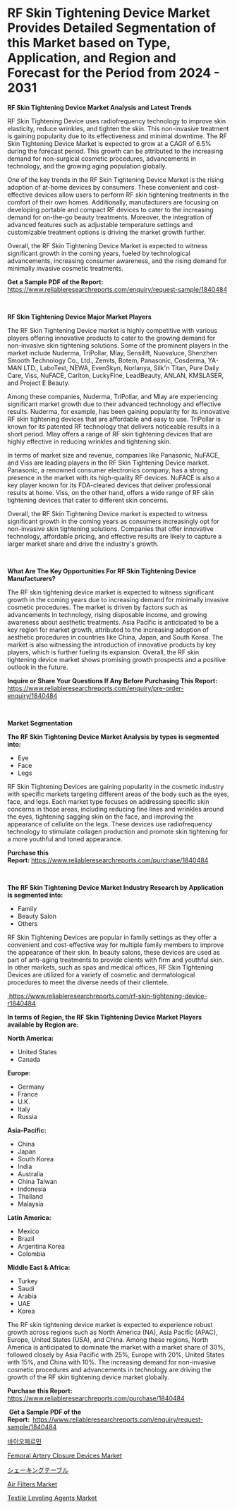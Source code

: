 <p><h1>RF Skin Tightening Device Market Provides Detailed Segmentation of this Market based on Type, Application, and Region and Forecast for the Period from 2024 - 2031</h1></p><p><strong>RF Skin Tightening Device Market Analysis and Latest Trends</strong></p>
<p><p>RF Skin Tightening Device uses radiofrequency technology to improve skin elasticity, reduce wrinkles, and tighten the skin. This non-invasive treatment is gaining popularity due to its effectiveness and minimal downtime. The RF Skin Tightening Device Market is expected to grow at a CAGR of 6.5% during the forecast period. This growth can be attributed to the increasing demand for non-surgical cosmetic procedures, advancements in technology, and the growing aging population globally.</p><p>One of the key trends in the RF Skin Tightening Device Market is the rising adoption of at-home devices by consumers. These convenient and cost-effective devices allow users to perform RF skin tightening treatments in the comfort of their own homes. Additionally, manufacturers are focusing on developing portable and compact RF devices to cater to the increasing demand for on-the-go beauty treatments. Moreover, the integration of advanced features such as adjustable temperature settings and customizable treatment options is driving the market growth further.</p><p>Overall, the RF Skin Tightening Device Market is expected to witness significant growth in the coming years, fueled by technological advancements, increasing consumer awareness, and the rising demand for minimally invasive cosmetic treatments.</p></p>
<p><strong>Get a Sample PDF of the Report:&nbsp;</strong> <a href="https://www.reliableresearchreports.com/enquiry/request-sample/1840484">https://www.reliableresearchreports.com/enquiry/request-sample/1840484</a></p>
<p>&nbsp;</p>
<p><strong>RF Skin Tightening Device Major Market Players</strong></p>
<p><p>The RF Skin Tightening Device market is highly competitive with various players offering innovative products to cater to the growing demand for non-invasive skin tightening solutions. Some of the prominent players in the market include Nuderma, TriPollar, Mlay, Sensilift, Nuovaluce, Shenzhen Smooth Technology Co., Ltd., Zemits, Botem, Panasonic, Cosderma, YA-MAN LTD., LaboTest, NEWA, EvenSkyn, Norlanya, Silk'n Titan, Pure Daily Care, Viss, NuFACE, Carlton, LuckyFine, LeadBeauty, ANLAN, KMSLASER, and Project E Beauty.</p><p>Among these companies, Nuderma, TriPollar, and Mlay are experiencing significant market growth due to their advanced technology and effective results. Nuderma, for example, has been gaining popularity for its innovative RF skin tightening devices that are affordable and easy to use. TriPollar is known for its patented RF technology that delivers noticeable results in a short period. Mlay offers a range of RF skin tightening devices that are highly effective in reducing wrinkles and tightening skin.</p><p>In terms of market size and revenue, companies like Panasonic, NuFACE, and Viss are leading players in the RF Skin Tightening Device market. Panasonic, a renowned consumer electronics company, has a strong presence in the market with its high-quality RF devices. NuFACE is also a key player known for its FDA-cleared devices that deliver professional results at home. Viss, on the other hand, offers a wide range of RF skin tightening devices that cater to different skin concerns.</p><p>Overall, the RF Skin Tightening Device market is expected to witness significant growth in the coming years as consumers increasingly opt for non-invasive skin tightening solutions. Companies that offer innovative technology, affordable pricing, and effective results are likely to capture a larger market share and drive the industry's growth.</p></p>
<p>&nbsp;</p>
<p><strong>What Are The Key Opportunities For RF Skin Tightening Device Manufacturers?</strong></p>
<p><p>The RF skin tightening device market is expected to witness significant growth in the coming years due to increasing demand for minimally invasive cosmetic procedures. The market is driven by factors such as advancements in technology, rising disposable income, and growing awareness about aesthetic treatments. Asia Pacific is anticipated to be a key region for market growth, attributed to the increasing adoption of aesthetic procedures in countries like China, Japan, and South Korea. The market is also witnessing the introduction of innovative products by key players, which is further fueling its expansion. Overall, the RF skin tightening device market shows promising growth prospects and a positive outlook in the future.</p></p>
<p><strong>Inquire or Share Your Questions If Any Before Purchasing This Report:</strong> <a href="https://www.reliableresearchreports.com/enquiry/pre-order-enquiry/1840484">https://www.reliableresearchreports.com/enquiry/pre-order-enquiry/1840484</a></p>
<p>&nbsp;</p>
<p><strong>Market Segmentation</strong></p>
<p><strong>The RF Skin Tightening Device Market Analysis by types is segmented into:</strong></p>
<p><ul><li>Eye</li><li>Face</li><li>Legs</li></ul></p>
<p><p>RF Skin Tightening Devices are gaining popularity in the cosmetic industry with specific markets targeting different areas of the body such as the eyes, face, and legs. Each market type focuses on addressing specific skin concerns in those areas, including reducing fine lines and wrinkles around the eyes, tightening sagging skin on the face, and improving the appearance of cellulite on the legs. These devices use radiofrequency technology to stimulate collagen production and promote skin tightening for a more youthful and toned appearance.</p></p>
<p><strong>Purchase this Report:&nbsp;</strong><a href="https://www.reliableresearchreports.com/purchase/1840484">https://www.reliableresearchreports.com/purchase/1840484</a></p>
<p>&nbsp;</p>
<p><strong>The RF Skin Tightening Device Market Industry Research by Application is segmented into:</strong></p>
<p><ul><li>Family</li><li>Beauty Salon</li><li>Others</li></ul></p>
<p><p>RF Skin Tightening Devices are popular in family settings as they offer a convenient and cost-effective way for multiple family members to improve the appearance of their skin. In beauty salons, these devices are used as part of anti-aging treatments to provide clients with firm and youthful skin. In other markets, such as spas and medical offices, RF Skin Tightening Devices are utilized for a variety of cosmetic and dermatological procedures to meet the diverse needs of their clientele.</p></p>
<p><a href="https://www.reliableresearchreports.com/rf-skin-tightening-device-r1840484">&nbsp;https://www.reliableresearchreports.com/rf-skin-tightening-device-r1840484</a></p>
<p><strong>In terms of Region, the RF Skin Tightening Device Market Players available by Region are:</strong></p>
<p>
    <p> <strong> North America: </strong>
        <ul>
            <li>United States</li>
            <li>Canada</li>
        </ul>
        </p> 
    <p> <strong> Europe: </strong>
        <ul>
            <li>Germany</li>
            <li>France</li>
            <li>U.K.</li>
            <li>Italy</li>
            <li>Russia</li>
        </ul>
        </p> 
    <p> <strong> Asia-Pacific: </strong>
        <ul>
            <li>China</li>
            <li>Japan</li>
            <li>South Korea</li>
            <li>India</li>
            <li>Australia</li>
            <li>China Taiwan</li>
            <li>Indonesia</li>
            <li>Thailand</li>
            <li>Malaysia</li>
        </ul>
        </p> 
    <p> <strong> Latin America: </strong>
        <ul>
            <li>Mexico</li>
            <li>Brazil</li>
            <li>Argentina Korea</li>
            <li>Colombia</li>
        </ul>
        </p> 
    <p> <strong> Middle East & Africa: </strong>
        <ul>
            <li>Turkey</li>
            <li>Saudi</li>
            <li>Arabia</li>
            <li>UAE</li>
            <li>Korea</li>
        </ul>
    </p>
    </p>
<p><p>The RF skin tightening device market is expected to experience robust growth across regions such as North America (NA), Asia Pacific (APAC), Europe, United States (USA), and China. Among these regions, North America is anticipated to dominate the market with a market share of 30%, followed closely by Asia Pacific with 25%, Europe with 20%, United States with 15%, and China with 10%. The increasing demand for non-invasive cosmetic procedures and advancements in technology are driving the growth of the RF skin tightening device market globally.</p></p>
<p><strong>Purchase this Report: </strong><a href="https://www.reliableresearchreports.com/purchase/1840484">https://www.reliableresearchreports.com/purchase/1840484</a></p>
<p>&nbsp;<strong>Get a Sample PDF of the Report:&nbsp;&nbsp;</strong><a href="https://www.reliableresearchreports.com/enquiry/request-sample/1840484">https://www.reliableresearchreports.com/enquiry/request-sample/1840484</a></p>
<p><strong></strong></p>
<p><p><a href="https://github.com/anton65482023/Market-Research-Report-List-1/blob/main/482136345922.md">바이오페르민</a></p><p><a href="https://github.com/biheemgalvinlouises6hokrh3h/Market-Research-Report-List-2/blob/main/femoral-artery-closure-devices-market.md">Femoral Artery Closure Devices Market</a></p><p><a href="https://medium.com/@aidalakin1973/%E6%8C%AF%E5%8B%95%E3%83%86%E3%83%BC%E3%83%96%E3%83%AB%E5%B8%82%E5%A0%B4-%E7%AB%B6%E4%BA%89%E5%88%86%E6%9E%90-%E5%B8%82%E5%A0%B4%E3%83%88%E3%83%AC%E3%83%B3%E3%83%89-%E3%81%8A%E3%82%88%E3%81%B32031%E5%B9%B4%E3%81%BE%E3%81%A7%E3%81%AE%E4%BA%88%E6%B8%AC-579ea0748688">シェーキングテーブル</a></p><p><a href="https://www.linkedin.com/pulse/air-filters-market-outlook-industry-overview-forecast-2024-illpe?trackingId=Is8IwT1GISXLAdGHEXAekA%3D%3D">Air Filters Market</a></p><p><a href="https://issuu.com/reportprime-2/docs/textile-leveling-agents-market-size-2030.pptx">Textile Leveling Agents Market</a></p></p>